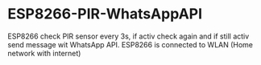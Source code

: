# ESP8266-PIR-WhatsAppAPI
ESP8266 check PIR sensor every 3s, if activ check again and if still activ send message wit WhatsApp API. ESP8266 is connected to WLAN (Home network with internet)
